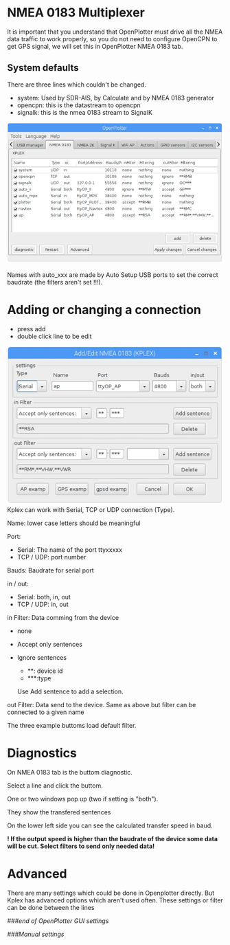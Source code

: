 # NMEA 0183 Multiplexer

It is important that you understand that OpenPlotter must drive all the NMEA data traffic to work properly, so you do not need to configure OpenCPN to get GPS signal, we will set this in OpenPlotter NMEA 0183 tab.

## System defaults

There are three lines which couldn't be changed.

* system: Used by SDR-AIS, by Calculate and by NMEA 0183 generator
* opencpn: this is the datastream to opencpn
* signalk: this is the nmea 0183 stream to SignalK

![](/assets/Kplex1.jpg)

Names with auto\_xxx are made by Auto Setup USB ports to set the correct baudrate \(the filters aren't set !!!\).

# Adding or changing a connection

* press add
* double click line to be edit

![](/assets/KPLEXform1.jpg)  
Kplex can work with Serial, TCP or UDP connection \(Type\).

Name: lower case letters should be meaningful

Port:

* Serial: The name of the port ttyxxxxx
* TCP / UDP: port number

Bauds: Baudrate for serial port

in / out:

* Serial: both, in, out
* TCP / UDP: in, out

in Filter: Data comming from the device

* none
* Accept only sentences
* Ignore sentences

  * \*\*: device id
  * \*\*\*:type

  Use Add sentence to add a selection.


out Filter: Data send to the device. Same as above but filter can be connected to a given name

The three example buttoms load default filter.

# Diagnostics

On NMEA 0183 tab is the buttom diagnostic.

Select a line and click the buttom.

One or two windows pop up \(two if setting is "both"\).

They show the transfered sentences

On the lower left side you can see the calculated transfer speed in baud.

**! If the output speed is higher than the baudrate of the device some data will be cut. Select filters to send only needed data!**

# Advanced

There are many settings which could be done in Openplotter directly. But Kplex has advanced options which aren't used often. These settings or filter can be done between the lines

_\#\#\#end of OpenPlotter GUI settings_

_\#\#\#Manual settings_


